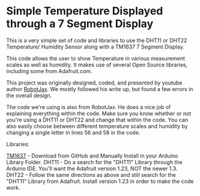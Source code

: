 # Simple Temperature Displayed through a 7 Segment Display

This is a very simple set of code and libraries to use the DHT11 or DHT22 Temperature/ Humidity Sensor along with a TM1637 7 Segment Display.

This code allows the user to show Temperature in various measurement scales as well as humidity. It makes use of several Open Source libraries, including some from Adafruit.com.

This project was originally designed, coded, and presented by youtube author [RobotJax](https://www.youtube.com/watch?v=z_FvRm6Te78). We mostly followed his write up, but found a few errors in the overall design.

The code we're using is also from RobotJax. He does a nice job of explaining everything within the code. Make sure you know whether or not you're using a DHT11 or DHT22 and change that within the code. You can also easily choose between different temperature scales and humidity by changing a single letter in lines 56 and 58 in the code.

Libraries:

[TM1637](https://github.com/avishorp/TM1637) - Download from GitHub and Manually Install in your Arduino Library Folder.
DHT11 - Do a search for the "DHT11" Library through the Arduino IDE. You'll want the Adafruit version 1.23, NOT the newer 1.3.
DHT22 - Follow the same directions as above and still search for the "DHT11" Library from Adafruit. Install version 1.23 in order to make the code work.
